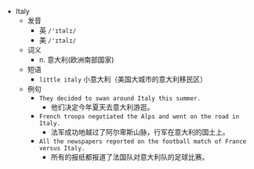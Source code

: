 - Italy
  - 发音
    - 英 `/'ɪtəlɪ/`
    - 美 `/'ɪtəlɪ/`
  - 词义
    - n. 意大利(欧洲南部国家)
  - 短语
    - `little italy` 小意大利（美国大城市的意大利移民区） 
  - 例句
    - `They decided to swan around Italy this summer.`
      - 他们决定今年夏天去意大利游逛。
    - `French troops negotiated the Alps and went on the road in Italy.`
      - 法军成功地越过了阿尔卑斯山脉，行军在意大利的国土上。
    - `All the newspapers reported on the football match of France versus Italy.`
      - 所有的报纸都报道了法国队对意大利队的足球比赛。

